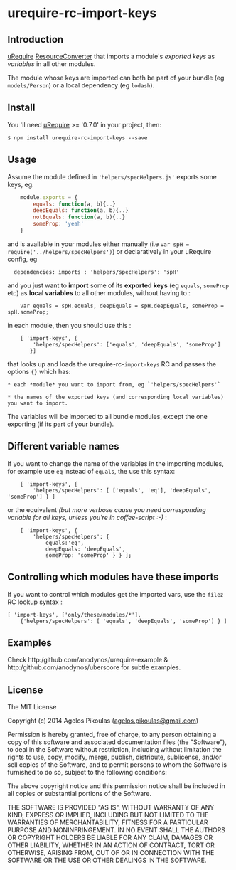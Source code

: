 # urequire-rc-import-keys

## Introduction

[uRequire](http://urequire.org) [ResourceConverter](http://urequire.org/resourceconverters.coffee) that imports a module's *exported keys* as *variables* in all other modules.

The module whose keys are imported can both be part of your bundle (eg `models/Person`) or a local dependency (eg `lodash`).

## Install

You 'll need [uRequire](http://urequire.org) >= '0.7.0' in your project, then:

```
$ npm install urequire-rc-import-keys --save
```

## Usage

Assume the module defined in `'helpers/specHelpers.js'` exports some keys, eg:

```javascript
    module.exports = {
        equals: function(a, b){..}
        deepEquals: function(a, b){..}
        notEquals: function(a, b){..}
        someProp: 'yeah'
    }
```

and is available in your modules either manually (i.e `var spH = require('../helpers/specHelpers')`) or declaratively in your uRequire config, eg

```
  dependencies: imports : 'helpers/specHelpers': 'spH'
```

and you just want to **import** some of its **exported keys** (eg `equals`, `someProp` etc) as **local variables** to all other modules, without having to :

```
    var equals = spH.equals, deepEquals = spH.deepEquals, someProp = spH.someProp;
```

in each module, then you should use this :


```
    [ 'import-keys', {
        'helpers/specHelpers': ['equals', 'deepEquals', 'someProp']
       }]
```

that looks up and loads the urequire-rc-`import-keys` RC and passes the options `{}` which has:

    * each *module* you want to import from, eg `'helpers/specHelpers'`

    * the names of the exported keys (and corresponding local variables) you want to import.

The variables will be imported to all bundle modules, except the one exporting (if its part of your bundle).

## Different variable names

If you want to change the name of the variables in the importing modules, for example use `eq` instead of `equals`, the use this syntax:

```
    [ 'import-keys', {
        'helpers/specHelpers': [ ['equals', 'eq'], 'deepEquals', 'someProp'] } ]
```

or the equivalent _(but more verbose cause you need corresponding variable for all keys, unless you're in coffee-script :-)_ :

```
    [ 'import-keys', {
        'helpers/specHelpers': {
            equals:'eq',
            deepEquals: 'deepEquals',
            someProp: 'someProp' } } ];
```

## Controlling which modules have these imports

If you want to control which modules get the imported vars, use the `filez` RC lookup syntax :

    [ 'import-keys', ['only/these/modules/*'],
        {'helpers/specHelpers': [ 'equals', 'deepEquals', 'someProp'] } ]

## Examples

Check http:/github.com/anodynos/urequire-example & http:/github.com/anodynos/uberscore for subtle examples.

## License

The MIT License

Copyright (c) 2014 Agelos Pikoulas (agelos.pikoulas@gmail.com)

Permission is hereby granted, free of charge, to any person
obtaining a copy of this software and associated documentation
files (the "Software"), to deal in the Software without
restriction, including without limitation the rights to use,
copy, modify, merge, publish, distribute, sublicense, and/or sell
copies of the Software, and to permit persons to whom the
Software is furnished to do so, subject to the following
conditions:

The above copyright notice and this permission notice shall be
included in all copies or substantial portions of the Software.

THE SOFTWARE IS PROVIDED "AS IS", WITHOUT WARRANTY OF ANY KIND,
EXPRESS OR IMPLIED, INCLUDING BUT NOT LIMITED TO THE WARRANTIES
OF MERCHANTABILITY, FITNESS FOR A PARTICULAR PURPOSE AND
NONINFRINGEMENT. IN NO EVENT SHALL THE AUTHORS OR COPYRIGHT
HOLDERS BE LIABLE FOR ANY CLAIM, DAMAGES OR OTHER LIABILITY,
WHETHER IN AN ACTION OF CONTRACT, TORT OR OTHERWISE, ARISING
FROM, OUT OF OR IN CONNECTION WITH THE SOFTWARE OR THE USE OR
OTHER DEALINGS IN THE SOFTWARE.
